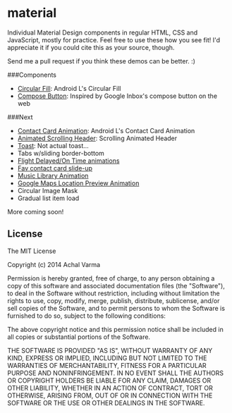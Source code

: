 material
========

Individual Material Design components in regular HTML, CSS and JavaScript, mostly for practice.
Feel free to use these how you see fit! 
I'd appreciate it if you could cite this as your source, though.

Send me a pull request if you think these demos can be better. :)

###Components
- [Circular Fill](http://achalv.github.io/material/circular-fill/): Android L's Circular Fill
- [Compose Button](http://achalv.github.io/material/inbox-compose/): Inspired by Google Inbox's compose button on the web

###Next
- [Contact Card Animation](https://www.youtube.com/watch?v=s-n65N2kS8c): Android L's Contact Card Animation
- [Animated Scrolling Header](https://www.polymer-project.org/components/core-elements/demo.html#core-scroll-header-panel): Scrolling Animated Header
- [Toast](https://www.polymer-project.org/components/core-elements/demo.html#core-scroll-header-panel): Not actual toast...
- Tabs w/sliding border-bottom
- [Flight Delayed/On Time animations](https://www.youtube.com/watch?v=kJlahr3kZ7w#t=18)
- [Fav contact card slide-up](https://www.youtube.com/watch?v=kJlahr3kZ7w#t=31)
- [Music Library Animation](https://www.youtube.com/watch?v=kJlahr3kZ7w#t=38)
- [Google Maps Location Preview Animation](https://www.youtube.com/watch?v=kJlahr3kZ7w#t=48)
- Circular Image Mask
- Gradual list item load



More coming soon!

## License

The MIT License

Copyright (c) 2014 Achal Varma

Permission is hereby granted, free of charge, to any person obtaining a copy of this software and associated documentation files (the "Software"), to deal in the Software without restriction, including without limitation the rights to use, copy, modify, merge, publish, distribute, sublicense, and/or sell copies of the Software, and to permit persons to whom the Software is furnished to do so, subject to the following conditions:

The above copyright notice and this permission notice shall be included in all copies or substantial portions of the Software.

THE SOFTWARE IS PROVIDED "AS IS", WITHOUT WARRANTY OF ANY KIND, EXPRESS OR IMPLIED, INCLUDING BUT NOT LIMITED TO THE WARRANTIES OF MERCHANTABILITY, FITNESS FOR A PARTICULAR PURPOSE AND NONINFRINGEMENT. IN NO EVENT SHALL THE AUTHORS OR COPYRIGHT HOLDERS BE LIABLE FOR ANY CLAIM, DAMAGES OR OTHER LIABILITY, WHETHER IN AN ACTION OF CONTRACT, TORT OR OTHERWISE, ARISING FROM, OUT OF OR IN CONNECTION WITH THE SOFTWARE OR THE USE OR OTHER DEALINGS IN THE SOFTWARE.

